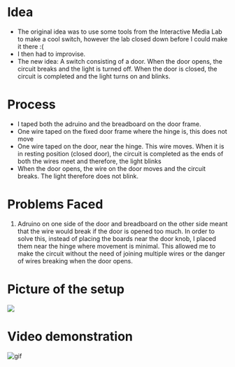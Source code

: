 # Idea
<ul>
  <li>The original idea was to use some tools from the Interactive Media Lab to make a cool switch, however the lab closed down before I could make it there :( </li>
  <li>I then had to improvise. </li>
  <li>The new idea: A switch consisting of a door. When the door opens, the circuit breaks and the light is turned off. When the door is closed, the circuit is completed and the light turns on and blinks. </li>
</ul>

# Process
<ul>
  <li>I taped both the adruino and the breadboard on the door frame.</li>
  <li>One wire taped on the fixed door frame where the hinge is, this does not move </li>
  <li>One wire taped on the door, near the hinge. This wire moves. When it is in resting position (closed door), the circuit is completed as the ends of both the wires meet and therefore, the light blinks </li>
  <li>When the door opens, the wire on the door moves and the circuit breaks. The light therefore does not blink. </li>
  
</ul>

# Problems Faced
<ol>
  <li>Adruino on one side of the door and breadboard on the other side meant that the wire would break if the door is opened too much. In order to solve this, instead of placing the boards near the door knob, I placed them near the hinge where movement is minimal. This allowed me to make the circuit without the need of joining multiple wires or the danger of wires breaking when the door opens.</li>
</ol>

# Picture of the setup
![](door_picture.png)

# Video demonstration

![gif](door_demo.gif)
